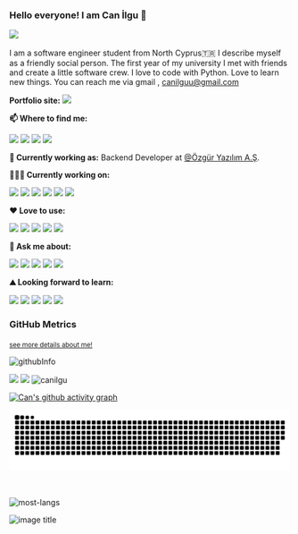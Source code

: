 ### Hello everyone! I am Can İlgu 👋


<img src="https://media.giphy.com/media/l0MYC0LajbaPoEADu/giphy.gif" width="100px"></h2>

I am a software engineer student from North Cyprus🇹🇷 I describe myself as a friendly social person. The first year of my university I met with friends and create a little software crew. I love to code with Python. Love to learn new things. You can reach me via gmail , canilguu@gmail.com


**Portfolio site:**
<code><a href="https://vitaee.github.io/myPortfolio/"><img height="40" src="https://i.ibb.co/JyV7NGF/devilgu.png"></a></code>



**📫 Where to find me:** 

<code><a href="https://www.instagram.com/canilgu/" target="_blank"><img height="50" src="https://www.vectorlogo.zone/logos/instagram/instagram-ar21.svg"></a></code>
<code><a href="https://twitter.com/EtiiPuff9" target="_blank"><img height="50" src="https://www.vectorlogo.zone/logos/twitter/twitter-icon.svg"></a></code>
<code><a href="https://www.linkedin.com/in/can-ilgu-657730198/" target="_blank"><img height="50" src="https://www.vectorlogo.zone/logos/linkedin/linkedin-ar21.svg"></a></code>
<code><a href="https://www.facebook.com/can.ilgu" target="_blank"><img height="50" src="https://www.vectorlogo.zone/logos/facebook/facebook-official.svg"></a></code>


**💼 Currently working as:** Backend Developer at <a href="https://www.ozguryazilim.com.tr/" target="_blank">@Özgür Yazılım A.Ş</a>.

**👨🏻‍💻 Currently working on:** 

<code><a href="https://www.python.org/" target="_blank"><img height="50" src="https://www.vectorlogo.zone/logos/python/python-ar21.svg"></a></code>
<code><a href="https://www.djangoproject.com/" target="_blank"><img height="50" src="https://www.vectorlogo.zone/logos/djangoproject/djangoproject-ar21.svg"></a></code>
<code><a href="https://flutter.dev/" target="_blank"><img height="50" src="https://seeklogo.com/images/F/flutter-logo-304BF94F55-seeklogo.com.png"></a></code>
<code><a href="https://firebase.google.com/" target="_blank"><img height="50" src="https://www.vectorlogo.zone/logos/firebase/firebase-ar21.svg"></a></code>
<code><a href="https://www.mysql.com/" target="_blank"><img height="50" src="https://www.vectorlogo.zone/logos/mysql/mysql-ar21.svg"></a></code>
<code><a href="https://nodejs.org/en/" target="_blank"><img height="50" src="https://seeklogo.com/images/N/nodejs-logo-065257DE24-seeklogo.com.png"></a></code>

**:heart: Love to use:**

<code><a href="https://www.jetbrains.com/pycharm/" target="_blank"><img height="50" src="https://raw.githubusercontent.com/gilbarbara/logos/804dc257b59e144eaca5bc6ffd16949752c6f789/logos/pycharm.svg"></a></code>
<code><a href="https://code.visualstudio.com/" target="_blank"><img height="50" src="https://cdn.worldvectorlogo.com/logos/visual-studio-code.svg"></a></code>
<code><a href="https://www.heroku.com/" target="_blank"><img height="50" src="https://seeklogo.com/images/H/heroku-logo-B774A78667-seeklogo.com.png"></a></code>
<code><a href="https://www.docker.com/" target="_blank"><img height="50" src="https://seeklogo.com/images/D/docker-logo-6D6F987702-seeklogo.com.png"></a></code>
<code><a href="https://aws.amazon.com/" target="_blank"><img height="50" src="https://seeklogo.com/images/A/amazon-web-services-aws-logo-6C2E3DCD3E-seeklogo.com.png"></a></code>

**💬 Ask me about:** 

<code><a href="https://www.linux.org/" target="_blank"><img height="50" src="https://www.vectorlogo.zone/logos/linux/linux-ar21.svg"></a></code>
<code><a href="https://www.python.org/" target="_blank"><img height="50" src="https://www.vectorlogo.zone/logos/python/python-ar21.svg"></a></code>
<code><a href="https://opencv.org/" target="_blank"><img height="50" src="https://www.vectorlogo.zone/logos/opencv/opencv-ar21.svg"></a></code>
<code><a href="https://jupyter.org/" target="_blank"><img height="50" src="https://www.vectorlogo.zone/logos/jupyter/jupyter-ar21.svg"></a></code>
<code><a href="https://firebase.google.com/" target="_blank"><img height="50" src="https://www.vectorlogo.zone/logos/firebase/firebase-ar21.svg"></a></code>


**⛰ Looking forward to learn:** 

<code><a href="https://www.javascript.com/" target="_blank"><img height="50" src="https://www.vectorlogo.zone/logos/javascript/javascript-ar21.svg"></a></code>
<code><a href="https://reactjs.org/" target="_blank"><img height="50" src="https://www.vectorlogo.zone/logos/reactjs/reactjs-ar21.svg"></a></code>
<code><a href="https://www.tensorflow.org/" target="_blank"><img height="50" src="https://seeklogo.com/images/T/tensorflow-logo-AE5100E55E-seeklogo.com.png"></a></code>
<code><a href="https://en.wikipedia.org/wiki/Artificial_intelligence" target="_blank"><img height="50" src="https://raw.githubusercontent.com/detain/svg-logos/780f25886640cef088af994181646db2f6b1a3f8/svg/amazon-artificial-intelligence.svg"></a></code>
<code><a href="https://www.mongodb.com/" target="_blank"><img height="50" src="https://www.vectorlogo.zone/logos/mongodb/mongodb-ar21.svg"></a></code>


<h3 align="left">GitHub Metrics</h3> <small><a href="https://metrics.lecoq.io/insights/Vitaee" target="_blank">see more details about me!</a></small>

![githubInfo](https://metrics.lecoq.io/Vitaee)

<p align="left">
   <img width="48%" src="https://github-readme-stats.vercel.app/api?username=Vitaee&show_icons=true&theme=tokyonight" />
   <img width="48%" src="https://github-readme-streak-stats.herokuapp.com/?user=Vitaee&theme=tokyonight" />
   <img height=140 src="https://github-profile-trophy.vercel.app/?username=Vitaee&theme=gruvbox&rank=SECRET,SSS,SS,S,AAA,AA,A,B&margin-w=5" alt="canilgu" />
  
   
   [![Can's github activity graph](https://activity-graph.herokuapp.com/graph?username=Vitaee&theme=react-dark)](https://git.io/JGdfB)
</p>

<p align="center">
   <img src="https://raw.githubusercontent.com/Vitaee/CPlusBasics/main/github-user-contribution.svg" alt="canilgu">
   </p>

<br>

![most-langs](https://github-readme-stats.vercel.app/api/top-langs/?username=Vitaee&hide=javascript,html&theme=radical&layout=compact)



![image title](https://rushter.com/counter.svg)





